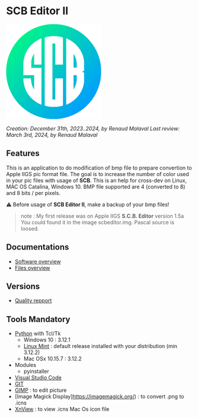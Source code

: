 
# **SCB Editor II**

![Alt text](scbeditor2_T_256x256.png "scbeditor2")

_Creation: December 31th, 2023..2024, by Renaud Malaval_
_Last review: March 3rd, 2024, by Renaud Malaval_

## Features

  This is an application to do modification of bmp file to prepare convertion to Apple IIGS pic format file.
  The goal is to increase the number of color used in your pic files with usage of **SCB**.
  This is an help for cross-dev on Linux, MAC OS Catalina, Windows 10.
  BMP file supported are 4 (converted to 8) and 8 bits / per pixels.
 
  :warning: Before usage of **SCB Editor II**, make a backup of your bmp files!

> note : My first release was on Apple IIGS **S.C.B. Editor** version 1.5a
> You could found it in the image scbeditor.img.
> Pascal source is loosed.

## **Documentations**

- [Software overview](Documents/manual.md)
- [Files overview](Documents/Catalog_Files.md)

## **Versions**

- [Quality repport](Quality_pylint_log.md)

## **Tools Mandatory**

- [Python](https://www.python.org/) with Tcl/Tk
  - Windows 10 : 3.12.1
  - [Linux Mint](https://linuxmint.com/) : default release installed with your distribution (min 3.12.2)  
  - Mac OSx 10.15.7 : 3.12.2
- Modules
  - pyinstaller
- [Visual Studio Code](https://code.visualstudio.com/)
- [GIT](https://git-scm.com/)
- [GIMP](https://www.gimp.org/) : to edit picture
- [Image Magick Display]https://imagemagick.org/) : to convert .png to .icns
- [XnView](https://www.xnview.com/) : to view .icns Mac Os icon file
